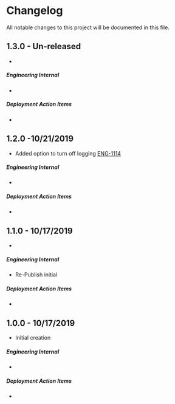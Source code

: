 # Changelog

All notable changes to this project will be documented in this file.


## 1.3.0 - Un-released

-   

##### Engineering Internal

-   

##### Deployment Action Items

-   


## 1.2.0 -10/21/2019


-   Added option to turn off logging  [ENG-1114](https://abedev.atlassian.net/browse/ENG-1114)

##### Engineering Internal

-   

##### Deployment Action Items

-   



## 1.1.0 - 10/17/2019

-   

##### Engineering Internal

-   Re-Publish initial

##### Deployment Action Items

-   


## 1.0.0 - 10/17/2019

-   Initial creation

##### Engineering Internal

-   

##### Deployment Action Items

-   
